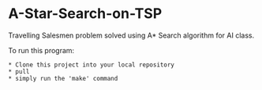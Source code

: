 # A-Star-Search-on-TSP
Travelling Salesmen problem solved using A* Search algorithm for AI class.

To run this program:
```
* Clone this project into your local repository
* pull
* simply run the 'make' command
```
